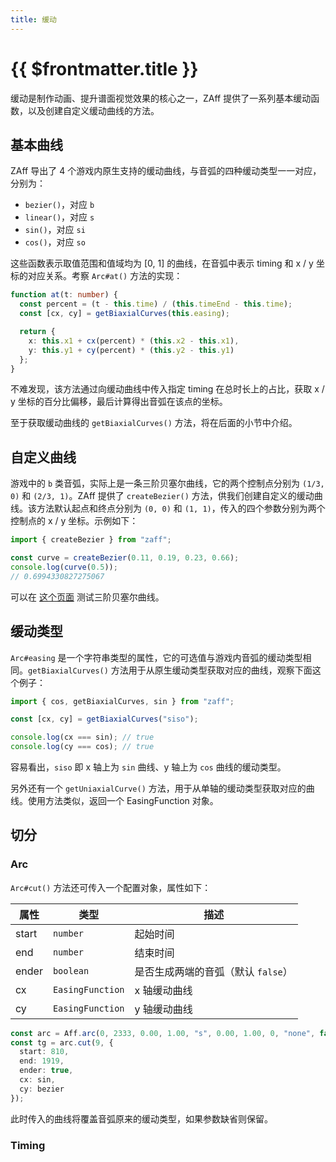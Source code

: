 ```yaml
---
title: 缓动
---
```


# {{ $frontmatter.title }}

缓动是制作动画、提升谱面视觉效果的核心之一，ZAff 提供了一系列基本缓动函数，以及创建自定义缓动曲线的方法。

## 基本曲线

ZAff 导出了 4 个游戏内原生支持的缓动曲线，与音弧的四种缓动类型一一对应，分别为：

* `bezier()`，对应 `b`
* `linear()`，对应 `s`
* `sin()`，对应 `si`
* `cos()`，对应 `so`

这些函数表示取值范围和值域均为 [0, 1] 的曲线，在音弧中表示 timing 和 x / y 坐标的对应关系。考察 `Arc#at()` 方法的实现：

```ts
function at(t: number) {
  const percent = (t - this.time) / (this.timeEnd - this.time);
  const [cx, cy] = getBiaxialCurves(this.easing);

  return {
    x: this.x1 + cx(percent) * (this.x2 - this.x1),
    y: this.y1 + cy(percent) * (this.y2 - this.y1)
  };
}
```

不难发现，该方法通过向缓动曲线中传入指定 timing 在总时长上的占比，获取 x / y 坐标的百分比偏移，最后计算得出音弧在该点的坐标。

至于获取缓动曲线的 `getBiaxialCurves()` 方法，将在后面的小节中介绍。

## 自定义曲线

游戏中的 `b` 类音弧，实际上是一条三阶贝塞尔曲线，它的两个控制点分别为 `(1/3, 0)` 和 `(2/3, 1)`。ZAff 提供了 `createBezier()` 方法，供我们创建自定义的缓动曲线。该方法默认起点和终点分别为 `(0, 0)` 和 `(1, 1)`，传入的四个参数分别为两个控制点的 x / y 坐标。示例如下：

```ts
import { createBezier } from "zaff";

const curve = createBezier(0.11, 0.19, 0.23, 0.66);
console.log(curve(0.5));
// 0.6994330827275067
```

可以在 [这个页面](https://cubic-bezier.com/) 测试三阶贝塞尔曲线。

## 缓动类型

`Arc#easing` 是一个字符串类型的属性，它的可选值与游戏内音弧的缓动类型相同。`getBiaxialCurves()` 方法用于从原生缓动类型获取对应的曲线，观察下面这个例子：

```ts
import { cos, getBiaxialCurves, sin } from "zaff";

const [cx, cy] = getBiaxialCurves("siso");

console.log(cx === sin); // true
console.log(cy === cos); // true
```

容易看出，`siso` 即 x 轴上为 `sin` 曲线、y 轴上为 `cos` 曲线的缓动类型。

另外还有一个 `getUniaxialCurve()` 方法，用于从单轴的缓动类型获取对应的曲线。使用方法类似，返回一个 EasingFunction 对象。

## 切分

### Arc

`Arc#cut()` 方法还可传入一个配置对象，属性如下：

| 属性  | 类型             | 描述                               |
| ----- | ---------------- | ---------------------------------- |
| start | `number`         | 起始时间                           |
| end   | `number`         | 结束时间                           |
| ender | `boolean`        | 是否生成两端的音弧（默认 `false`） |
| cx    | `EasingFunction` | x 轴缓动曲线                       |
| cy    | `EasingFunction` | y 轴缓动曲线                       |

```ts
const arc = Aff.arc(0, 2333, 0.00, 1.00, "s", 0.00, 1.00, 0, "none", false);
const tg = arc.cut(9, {
  start: 810,
  end: 1919,
  ender: true,
  cx: sin,
  cy: bezier
});
```

此时传入的曲线将覆盖音弧原来的缓动类型，如果参数缺省则保留。

### Timing